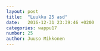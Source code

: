 ```yaml
---
layout: post
title:  "Luukku 25 asd"
date:   2016-12-31 23:39:46 +0200
categories: wappu17
number: 25
author: Juuso Mikkonen
---
```

